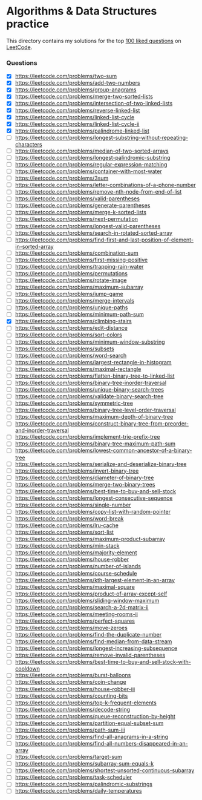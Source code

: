 # Algorithms & Data Structures practice

This directory contains my solutions for the top [100 liked questions](https://leetcode.com/problemset/top-100-liked-questions/) on [LeetCode](https://leetcode.com/).

### Questions



- [x] https://leetcode.com/problems/two-sum
- [x] https://leetcode.com/problems/add-two-numbers
- [x] https://leetcode.com/problems/group-anagrams
- [x] https://leetcode.com/problems/merge-two-sorted-lists
- [x] https://leetcode.com/problems/intersection-of-two-linked-lists
- [x] https://leetcode.com/problems/reverse-linked-list
- [x] https://leetcode.com/problems/linked-list-cycle
- [x] https://leetcode.com/problems/linked-list-cycle-ii
- [x] https://leetcode.com/problems/palindrome-linked-list
- [ ] https://leetcode.com/problems/longest-substring-without-repeating-characters
- [ ] https://leetcode.com/problems/median-of-two-sorted-arrays
- [ ] https://leetcode.com/problems/longest-palindromic-substring
- [ ] https://leetcode.com/problems/regular-expression-matching
- [ ] https://leetcode.com/problems/container-with-most-water
- [ ] https://leetcode.com/problems/3sum
- [ ] https://leetcode.com/problems/letter-combinations-of-a-phone-number
- [ ] https://leetcode.com/problems/remove-nth-node-from-end-of-list
- [ ] https://leetcode.com/problems/valid-parentheses
- [ ] https://leetcode.com/problems/generate-parentheses
- [ ] https://leetcode.com/problems/merge-k-sorted-lists
- [ ] https://leetcode.com/problems/next-permutation
- [ ] https://leetcode.com/problems/longest-valid-parentheses
- [ ] https://leetcode.com/problems/search-in-rotated-sorted-array
- [ ] https://leetcode.com/problems/find-first-and-last-position-of-element-in-sorted-array
- [ ] https://leetcode.com/problems/combination-sum
- [ ] https://leetcode.com/problems/first-missing-positive
- [ ] https://leetcode.com/problems/trapping-rain-water
- [ ] https://leetcode.com/problems/permutations
- [ ] https://leetcode.com/problems/rotate-image
- [ ] https://leetcode.com/problems/maximum-subarray
- [ ] https://leetcode.com/problems/jump-game
- [ ] https://leetcode.com/problems/merge-intervals
- [ ] https://leetcode.com/problems/unique-paths
- [ ] https://leetcode.com/problems/minimum-path-sum
- [x] https://leetcode.com/problems/climbing-stairs
- [ ] https://leetcode.com/problems/edit-distance
- [ ] https://leetcode.com/problems/sort-colors
- [ ] https://leetcode.com/problems/minimum-window-substring
- [ ] https://leetcode.com/problems/subsets
- [ ] https://leetcode.com/problems/word-search
- [ ] https://leetcode.com/problems/largest-rectangle-in-histogram
- [ ] https://leetcode.com/problems/maximal-rectangle
- [ ] https://leetcode.com/problems/flatten-binary-tree-to-linked-list
- [ ] https://leetcode.com/problems/binary-tree-inorder-traversal
- [ ] https://leetcode.com/problems/unique-binary-search-trees
- [ ] https://leetcode.com/problems/validate-binary-search-tree
- [ ] https://leetcode.com/problems/symmetric-tree
- [ ] https://leetcode.com/problems/binary-tree-level-order-traversal
- [ ] https://leetcode.com/problems/maximum-depth-of-binary-tree
- [ ] https://leetcode.com/problems/construct-binary-tree-from-preorder-and-inorder-traversal
- [ ] https://leetcode.com/problems/implement-trie-prefix-tree
- [ ] https://leetcode.com/problems/binary-tree-maximum-path-sum
- [ ] https://leetcode.com/problems/lowest-common-ancestor-of-a-binary-tree
- [ ] https://leetcode.com/problems/serialize-and-deserialize-binary-tree
- [ ] https://leetcode.com/problems/invert-binary-tree
- [ ] https://leetcode.com/problems/diameter-of-binary-tree
- [ ] https://leetcode.com/problems/merge-two-binary-trees
- [ ] https://leetcode.com/problems/best-time-to-buy-and-sell-stock
- [ ] https://leetcode.com/problems/longest-consecutive-sequence
- [ ] https://leetcode.com/problems/single-number
- [ ] https://leetcode.com/problems/copy-list-with-random-pointer
- [ ] https://leetcode.com/problems/word-break
- [ ] https://leetcode.com/problems/lru-cache
- [ ] https://leetcode.com/problems/sort-list
- [ ] https://leetcode.com/problems/maximum-product-subarray
- [ ] https://leetcode.com/problems/min-stack
- [ ] https://leetcode.com/problems/majority-element
- [ ] https://leetcode.com/problems/house-robber
- [ ] https://leetcode.com/problems/number-of-islands
- [ ] https://leetcode.com/problems/course-schedule
- [ ] https://leetcode.com/problems/kth-largest-element-in-an-array
- [ ] https://leetcode.com/problems/maximal-square
- [ ] https://leetcode.com/problems/product-of-array-except-self
- [ ] https://leetcode.com/problems/sliding-window-maximum
- [ ] https://leetcode.com/problems/search-a-2d-matrix-ii
- [ ] https://leetcode.com/problems/meeting-rooms-ii
- [ ] https://leetcode.com/problems/perfect-squares
- [ ] https://leetcode.com/problems/move-zeroes
- [ ] https://leetcode.com/problems/find-the-duplicate-number
- [ ] https://leetcode.com/problems/find-median-from-data-stream
- [ ] https://leetcode.com/problems/longest-increasing-subsequence
- [ ] https://leetcode.com/problems/remove-invalid-parentheses
- [ ] https://leetcode.com/problems/best-time-to-buy-and-sell-stock-with-cooldown
- [ ] https://leetcode.com/problems/burst-balloons
- [ ] https://leetcode.com/problems/coin-change
- [ ] https://leetcode.com/problems/house-robber-iii
- [ ] https://leetcode.com/problems/counting-bits
- [ ] https://leetcode.com/problems/top-k-frequent-elements
- [ ] https://leetcode.com/problems/decode-string
- [ ] https://leetcode.com/problems/queue-reconstruction-by-height
- [ ] https://leetcode.com/problems/partition-equal-subset-sum
- [ ] https://leetcode.com/problems/path-sum-iii
- [ ] https://leetcode.com/problems/find-all-anagrams-in-a-string
- [ ] https://leetcode.com/problems/find-all-numbers-disappeared-in-an-array
- [ ] https://leetcode.com/problems/target-sum
- [ ] https://leetcode.com/problems/subarray-sum-equals-k
- [ ] https://leetcode.com/problems/shortest-unsorted-continuous-subarray
- [ ] https://leetcode.com/problems/task-scheduler
- [ ] https://leetcode.com/problems/palindromic-substrings
- [ ] https://leetcode.com/problems/daily-temperatures
